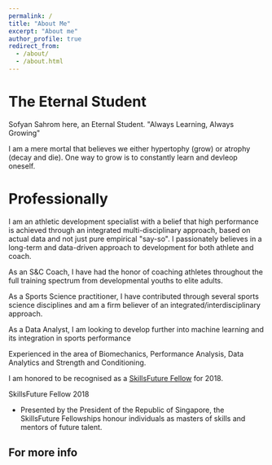 ```yaml
---
permalink: /
title: "About Me"
excerpt: "About me"
author_profile: true
redirect_from: 
  - /about/
  - /about.html
---
```


The Eternal Student
======
Sofyan Sahrom here, an Eternal Student. "Always Learning, Always Growing"

I am a mere mortal that believes we either hypertophy (grow) or atrophy (decay and die). One way to grow is to constantly learn and devleop oneself.


Professionally
======

I am an athletic development specialist with a belief that high performance is achieved through an integrated multi-disciplinary approach, based on actual data and not just pure empirical "say-so". I passionately believes in a long-term and data-driven approach to development for both athlete and coach.

As an S&C Coach, I have had the honor of coaching athletes throughout the full training spectrum from developmental youths to elite adults. 

As a Sports Science practitioner, I have contributed through several sports science disciplines and am a firm believer of an integrated/interdisciplinary approach. 

As a Data Analyst, I am looking to develop further into machine learning and its integration in sports performance

Experienced in the area of Biomechanics, Performance Analysis, Data Analytics and Strength and Conditioning. 

I am honored to be recognised as a [SkillsFuture Fellow](http://www.skillsfuture.sg/fellowships) for 2018. 

SkillsFuture Fellow 2018
- Presented by the President of the Republic of Singapore, the SkillsFuture Fellowships honour individuals as masters of skills and mentors of future talent.

For more info
------

